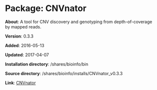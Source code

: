 # Package: CNVnator

**About**: A tool for CNV discovery and genotyping from depth-of-coverage by mapped reads.

**Version**: 0.3.3

**Added**: 2016-05-13

**Updated**: 2017-04-07

**Installation directory**: /shares/bioinfo/bin

**Source directory**: /shares/bioinfo/installs/CNVnator_v0.3.3

**Link**: [CNVnator](https://github.com/abyzovlab/CNVnator)
